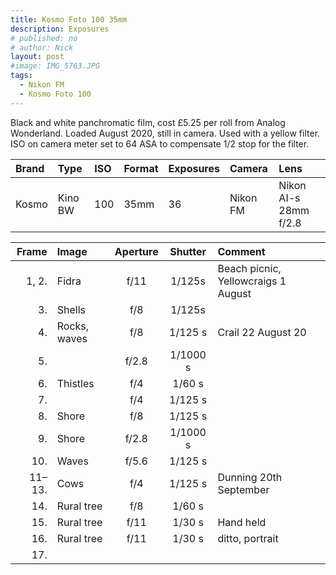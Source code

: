 ```yaml
---
title: Kosmo Foto 100 35mm
description: Exposures
# published: no
# author: Nick
layout: post
#image: IMG_5763.JPG
tags:
  - Nikon FM
  - Kosmo Foto 100
---
```

Black and white panchromatic film, cost £5.25 per roll from Analog Wonderland. Loaded August 2020, still in camera. Used with a yellow filter. ISO on camera meter set to 64 ASA to compensate 1/2 stop for the filter.

Brand|Type|ISO|Format|Exposures|Camera|Lens
:----|:---|:--|:-----|:--------|:-----|:----
Kosmo|Kino BW|100|35mm|36|Nikon FM|Nikon AI-s 28mm f/2.8 

Frame|Image|Aperture|Shutter|Comment
----:|:----|:------:|:-----:|:------
1, 2.|Fidra|f/11|1/125s|Beach picnic, Yellowcraigs 1 August
3.|Shells|f/8|1/125s
4.|Rocks, waves|f/8|1/125 s|Crail 22 August 20
5.||f/2.8|1/1000 s
6.|Thistles|f/4|1/60 s
7.||f/4|1/125 s
8.|Shore|f/8|1/125 s
9.|Shore|f/2.8|1/1000 s
10.|Waves|f/5.6|1/125 s
11–13.|Cows|f/4|1/125 s|Dunning 20th September
14.|Rural tree|f/8|1/60 s
15.|Rural tree|f/11|1/30 s|Hand held
16.|Rural tree|f/11|1/30 s|ditto, portrait
17.|
